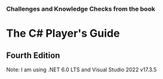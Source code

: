 ### Challenges and Knowledge Checks from the book

# The C# Player's Guide
## Fourth Edition

Note: I am using .NET 6.0 LTS and Visual Studio 2022 v17.3.5